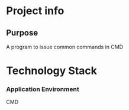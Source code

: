 # Project info

## Purpose
A program to issue common commands in CMD

# Technology Stack

### Application Environment
CMD